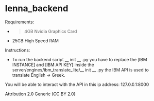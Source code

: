 # lenna_backend

Requirements:
  - >4GB Nvidia Graphics Card
  - 25GB High Speed RAM
 
Instructions:
  - To run the backend script __ init __ .py you have to replace the [IBM INSTANCE] and [IBM API KEY] inside the server/engines/ibm_translate_lite/__ init __ .py the IBM API is used to translate English -> Greek.

You will be able to interact with the API in this ip address: 127.0.0.1:8000

Attribution 2.0 Generic (CC BY 2.0) 

